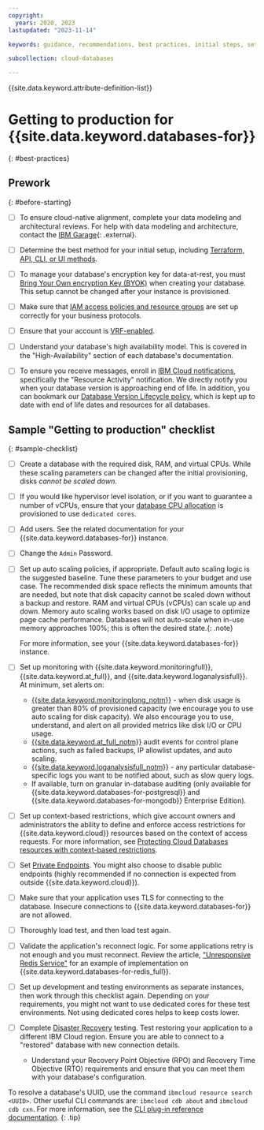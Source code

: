 ```yaml
---
copyright:
  years: 2020, 2023
lastupdated: "2023-11-14"

keywords: guidance, recommendations, best practices, initial steps, setup

subcollection: cloud-databases

---
```


{{site.data.keyword.attribute-definition-list}}

# Getting to production for {{site.data.keyword.databases-for}}
{: #best-practices}

## Prework
{: #before-starting}

- [ ] To ensure cloud-native alignment, complete your data modeling and architectural reviews. For help with data modeling and architecture, contact the [IBM Garage](https://cloud.ibm.com/catalog/services/consult-with-ibm-garage){: .external}.
- [ ] Determine the best method for your initial setup, including [Terraform, API, CLI, or UI methods](/docs/cloud-databases?topic=cloud-databases-getting-started-cdb-provision-instance).
- [ ] To manage your database's encryption key for data-at-rest, you must [Bring Your Own encryption Key (BYOK)](/docs/cloud-databases?topic=cloud-databases-key-protect) when creating your database. This setup cannot be changed after your instance is provisioned.
- [ ] Make sure that [IAM access policies and resource groups](/docs/account?topic=account-iamoverview) are set up correctly for your business protocols.
- [ ] Ensure that your account is [VRF-enabled](/docs/account?topic=account-vrf-service-endpoint#before-service-endpoint-enablement).
- [ ] Understand your database's high availability model. This is covered in the "High-Availability" section of each database's documentation.
- [ ] To ensure you receive messages, enroll in [IBM Cloud notifications](https://cloud.ibm.com/docs/account?topic=account-email-prefs), specifically the "Resource Activity" notification. We directly notify you when your database version is approaching end of life. In addition, you can bookmark our [Database Version Lifecycle policy](/docs/cloud-databases?topic=cloud-databases-versioning-policy), which is kept up to date with end of life dates and resources for all databases.


## Sample "Getting to production" checklist
{: #sample-checklist}

- [ ] Create a database with the required disk, RAM, and virtual CPUs. While these scaling parameters can be changed after the initial provisioning, disks *cannot be scaled down*.
- [ ] If you would like hypervisor level isolation, or if you want to guarantee a number of vCPUs, ensure that your [database CPU allocation](/docs/cloud-databases?topic=cloud-databases-getting-started-cdb-provision-instance) is provisioned to use `dedicated cores`.
- [ ] Add users. See the related documentation for your {{site.data.keyword.databases-for}} instance.
- [ ] Change the `Admin` Password.
- [ ] Set up auto scaling policies, if appropriate.
   Default auto scaling logic is the suggested baseline. Tune these parameters to your budget and use case. The recommended disk space reflects the minimum amounts that are needed, but note that disk capacity cannot be scaled down without a backup and restore. RAM and virtual CPUs (vCPUs) can scale up and down. Memory auto scaling works based on disk I/O usage to optimize page cache performance. Databases will not auto-scale when in-use memory approaches 100%; this is often the desired state.{: .note}

   For more information, see your {{site.data.keyword.databases-for}} instance.
- [ ] Set up monitoring with {{site.data.keyword.monitoringfull}}, {{site.data.keyword.at_full}}, and {{site.data.keyword.loganalysisfull}}. At minimum, set alerts on:
   * [{{site.data.keyword.monitoringlong_notm}}](/docs/monitoring) - when disk usage is greater than 80% of provisioned capacity (we encourage you to use auto scaling for disk capacity). We also encourage you to use, understand, and alert on all provided metrics like disk I/O or CPU usage.
   * [{{site.data.keyword.at_full_notm}}](/docs/cloud-databases?topic=cloud-databases-activity-tracker) audit events for control plane actions, such as failed backups, IP allowlist updates, and auto scaling.
   * [{{site.data.keyword.loganalysisfull_notm}}](/docs/cloud-databases?topic=cloud-databases-logging) - any particular database-specific logs you want to be notified about, such as slow query logs.
   * If available, turn on granular in-database auditing (only available for {{site.data.keyword.databases-for-postgresql}} and {{site.data.keyword.databases-for-mongodb}} Enterprise Edition).
- [ ] Set up context-based restrictions, which give account owners and administrators the ability to define and enforce access restrictions for {{site.data.keyword.cloud}} resources based on the context of access requests. For more information, see [Protecting Cloud Databases resources with context-based restrictions](/docs/cloud-databases?topic=cloud-databases-cbr).
- [ ] Set [Private Endpoints](/docs/cloud-databases?topic=cloud-databases-service-endpoints#private-endpoints). You might also choose to disable public endpoints (highly recommended if no connection is expected from outside {{site.data.keyword.cloud}}).
- [ ] Make sure that your application uses TLS for connecting to the database. Insecure connections to {{site.data.keyword.databases-for}} are not allowed.
- [ ] Thoroughly load test, and then load test again.
- [ ] Validate the application's reconnect logic. For some applications retry is not enough and you must reconnect. Review the article, ["Unresponsive Redis Service"](https://developer.ibm.com/articles/error-detection-and-handling-with-redis/) for an example of implementation on {{site.data.keyword.databases-for-redis_full}}.
- [ ] Set up development and testing environments as separate instances, then work through this checklist again. Depending on your requirements, you might not want to use dedicated cores for these test environments. Not using dedicated cores helps to keep costs lower.
- [ ] Complete [Disaster Recovery](/docs/cloud-databases?topic=cloud-databases-ha-dr) testing. Test restoring your application to a different IBM Cloud region. Ensure you are able to connect to a "restored" database with new connection details.
    * Understand your Recovery Point Objective (RPO) and Recovery Time Objective (RTO) requirements and ensure that you can meet them with your database's configuration.

To resolve a database's UUID, use the command `ibmcloud resource search <UUID>`. Other useful CLI commands are: `ibmcloud cdb about` and `ibmcloud cdb cxn`. For more information, see the [CLI plug-in reference documentation](/docs/cloud-databases?topic=databases-cli-plugin-cdb-reference).
{: .tip}
